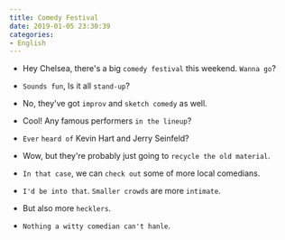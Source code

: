 ```yaml
---
title: Comedy Festival 
date: 2019-01-05 23:30:39
categories:
- English
---
```


- Hey Chelsea, there's a big `comedy festival` this weekend. `Wanna go`?

- `Sounds fun`, Is it all `stand-up`?

- No, they've got `improv` and `sketch comedy` as well.

- Cool! Any famous performers `in the lineup`?

- `Ever` `heard of` Kevin Hart and Jerry Seinfeld?

- Wow, but they're probably just going to `recycle the old material`.
  
- `In that case`, we can `check out` some of more local comedians.

- `I'd be into that`. `Smaller crowds` are more `intimate`.

- But also more `hecklers`.

- `Nothing a witty comedian can't hanle`.